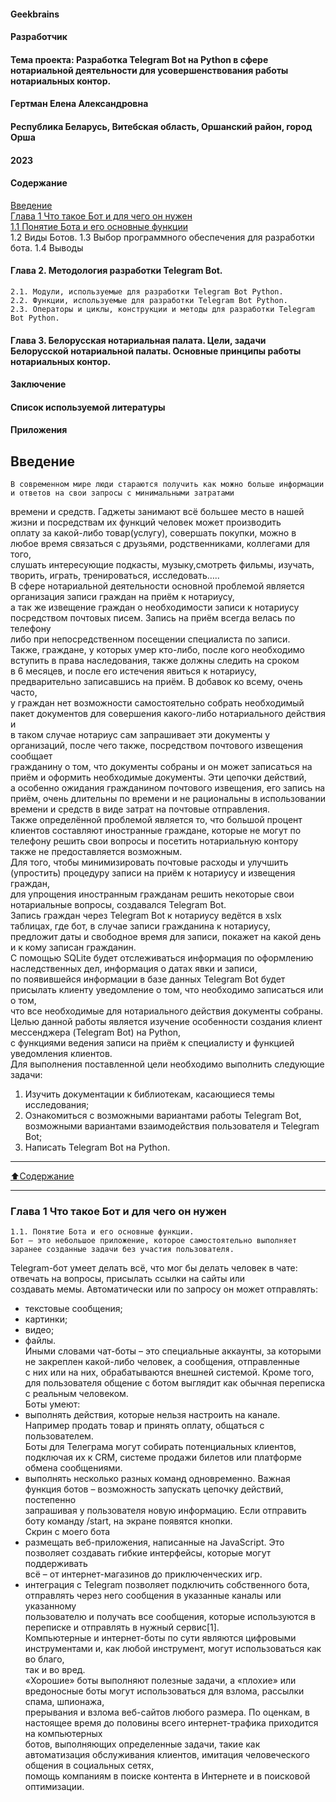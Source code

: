 #### Geekbrains

#### Разработчик

#### Тема проекта: Разработка Telegram Bot на Python в сфере нотариальной деятельности для усовершенствования работы нотариальных контор.


#### Гертман Елена Александровна

#### Республика Беларусь, Витебская область, Оршанский район, город Орша
#### 2023




#### Содержание

[Введение](#Введение)   
[Глава 1 Что такое Бот и для чего он нужен](#Глава-1-Что-такое-Бот-и-для-чего-он-нужен)    
[1.1 Понятие Бота и его основные функции](#1.1-Понятие-Бота-и-его-основные-функции)  
    1.2 Виды Ботов.
    1.3 Выбор программного обеспечения для разработки бота.
    1.4 Выводы 
#### Глава 2. Методология разработки Telegram Bot.
    2.1. Модули, используемые для разработки Telegram Bot Python.
    2.2. Функции, используемые для разработки Telegram Bot Python.
    2.3. Операторы и циклы, конструкции и методы для разработки Telegram Bot Python.
#### Глава 3. Белорусская нотариальная палата. Цели, задачи Белорусской нотариальной палаты. Основные принципы работы нотариальных контор.
#### Заключение
#### Список используемой литературы
#### Приложения




## Введение

    В современном мире люди стараются получить как можно больше информации и ответов на свои запросы с минимальными затратами     
времени и средств. Гаджеты занимают всё большее место в нашей жизни и посредствам их функций человек может производить    
оплату за какой-либо товар(услугу), совершать покупки, можно в любое время связаться с друзьями, родственниками, коллегами для того,     
слушать интересующие подкасты, музыку,смотреть фильмы, изучать, творить, играть, тренироваться, исследовать…..    
    В сфере нотариальной деятельности основной проблемой является организация записи граждан на приём к нотариусу,    
а так же извещение граждан о необходимости записи к нотариусу посредством почтовых писем. Запись на приём всегда велась по телефону     
либо при непосредственном посещении специалиста по записи.    
    Также, граждане, у которых умер кто-либо, после кого необходимо вступить в права наследования, также должны следить на сроком    
в 6 месяцев, и после его истечения явиться к нотариусу, предварительно записавшись на приём. В добавок ко всему, очень часто,   
у граждан нет возможности самостоятельно собрать необходимый пакет документов для совершения какого-либо нотариального действия и    
в таком случае нотариус сам запрашивает эти документы у организаций, после чего также, посредством почтового извещения сообщает   
гражданину о том, что документы собраны и он может записаться на приём и оформить необходимые документы. Эти цепочки действий,   
а особенно ожидания гражданином почтового извещения, его запись на приём, очень длительны по времени и не рациональны в использовании   
времени и средств в виде затрат на почтовые отправления.    
    Также определённой проблемой является то, что большой процент клиентов составляют иностранные граждане, которые не могут по    
телефону решить свои вопросы и посетить нотариальную контору также не предоставляется возможным.    
    Для того, чтобы минимизировать почтовые расходы и улучшить (упростить) процедуру записи на приём к нотариусу и извещения граждан,     
для упрощения иностранным гражданам решить некоторые свои нотариальные вопросы, создавался Telegram Bot.    
    Запись граждан через Telegram Bot к нотариусу ведётся в xslx таблицах, где бот, в случае записи гражданина к нотариусу,    
предложит даты и свободное время для записи, покажет на какой день и к кому записан гражданин.    
    С помощью SQLite будет отслеживаться информация по оформлению наследственных дел, информация о датах явки и записи,   
по появившейся информации в базе данных Telegram Bot будет присылать клиенту уведомление о том, что необходимо записаться или о том,   
что все необходимые для нотариального действия документы собраны.    
    Целью данной работы является изучение особенности создания клиент мессенджера (Telegram Bot) на Python,   
с функциями ведения записи на приём к специалисту и функцией уведомления клиентов.   
    Для выполнения поставленной цели необходимо выполнить следующие задачи:
1.	Изучить документации к библиотекам, касающиеся темы исследования;
2.	Ознакомиться с возможными вариантами работы Telegram Bot, возможными вариантами взаимодействия пользователя и Telegram Bot;
3.	Написать Telegram Bot на Python.
____
[:arrow_up:Содержание](#Содержание)
___
### Глава 1 Что такое Бот и для чего он нужен

    1.1. Понятие Бота и его основные функции.     
    Бот — это небольшое приложение, которое самостоятельно выполняет заранее созданные задачи без участия пользователя.   
Telegram-бот умеет делать всё, что мог бы делать человек в чате: отвечать на вопросы, присылать ссылки на сайты или    
создавать мемы. Автоматически или по запросу он может отправлять:    
- текстовые сообщения;   
- картинки;   
- видео;   
- файлы.   
    Иными словами чат-боты – это специальные аккаунты, за которыми не закреплен какой-либо человек, а сообщения, отправленные    
с них или на них, обрабатываются внешней системой. Кроме того, для пользователя общение с ботом выглядит как обычная переписка    
с реальным человеком.   
    Боты умеют:   
- выполнять действия, которые нельзя настроить на канале. Например продать товар и принять оплату, общаться с пользователем.    
Боты для Телеграма могут собирать потенциальных клиентов, подключая их к CRM, системе продажи билетов или платформе обмена сообщениями.   
- выполнять несколько разных команд одновременно. Важная функция ботов – возможность запускать цепочку действий, постепенно    
запрашивая у пользователя новую информацию. Если отправить боту команду /start, на экране появятся кнопки.   
    Скрин с моего бота   
- размещать веб-приложения, написанные на JavaScript. Это позволяет создавать гибкие интерфейсы, которые могут поддерживать    
всё – от интернет-магазинов до приключенческих игр.   
- интеграция с Telegram позволяет подключить собственного бота, отправлять через него сообщения в указанные каналы или указанному    
пользователю и получать все сообщения, которые используются в переписке и отправлять в нужный сервис[1].   
Компьютерные и интернет-боты по сути являются цифровыми инструментами и, как любой инструмент, могут использоваться как во благо,    
так и во вред.   
    «Хорошие» боты выполняют полезные задачи, а «плохие» или вредоносные боты могут использоваться для взлома, рассылки спама, шпионажа,    
прерывания и взлома веб-сайтов любого размера. По оценкам, в настоящее время до половины всего интернет-трафика приходится на компьютерных    
ботов, выполняющих определенные задачи, такие как автоматизация обслуживания клиентов, имитация человеческого общения в социальных сетях,    
помощь компаниям в поиске контента в Интернете и в поисковой оптимизации.   

